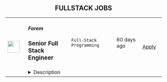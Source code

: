 <div align="center"><h2>FULLSTACK JOBS</h2></div><table><tr>
                <td width="100" height="100" rowspan="2">
                    <img src="https://wwr-pro.s3.amazonaws.com/logos/0081/7878/logo.gif" width="38px" height="auto">
                </td>
                <td width="300">
                    <h5>Forem</h5>
                    <h3> Senior Full Stack Engineer</h3>
                </td>
                <td width="300">
                    <code>Full-Stack Programming</code>
                </td>
                <td width="200">
                <text>60 days ago</text>
                </td>
                <td width="100" rowspan="2">
                <a href="https://weworkremotely.com/remote-jobs/forem-senior-full-stack-engineer" align="right" target="_blank">Apply</a>
                </td>
            </tr>
            <tr>
                <td colspan="3">
                <details><summary>Description</summary>
                <img src="https://we-work-remotely.imgix.net/logos/0081/7878/logo.gif?ixlib=rails-4.0.0&w=50&h=50&dpr=2&fit=fill&auto=compress" />

<p>
  <strong>Headquarters:</strong> New York, New York
    <br /><strong>URL:</strong> <a href="https://forem.com">https://forem.com</a>
</p>

<div>
<strong>Job description<br></strong><br>
</div><div>We are looking for a Senior Full Stack Engineer with strong front-end experience while working in Ruby on Rails. This engineer will have the opportunity to work closely with members on the team and tackle a wide variety of technical obstacles throughout the stack. This candidate will need to take into consideration performance, accessibility, and user experience to ensure that we are providing a cutting-edge community building experience for creators and users alike.The starting salary range for this role is $145,000 - $157,000 plus equity and is not location-based.<br><br>
</div><div>
<strong><br>n this role, you'll be accountable for:<br></strong><br>
</div><ul>
<li>Build thoughtful, accessible UI and components that by contributing to our component library<br><br>
</li>
<li>Design and expand the capabilities of our API (built with Ruby on Rails), and design and expand the capabilities of our web frontend, built in JavaScript and Preact<br><br>
</li>
<li>Work closely and collaboratively within a cross functional team that includes Product, Design, Engineering, as well as other stakeholders, like our Community team<br><br>
</li>
<li>Identify areas for growth and iteration on our application stack and advocate for them on the Engineering roadmap<br><br>
</li>
<li>Triage, debug, and fix bugs reported by users<br><br>
</li>
<li>Participate in code reviews, design and implementation conversations, and post-incident reviews<br><br>
</li>
</ul><div>
<strong>What we would like you to bring to this role:<br></strong><br>
</div><ul>
<li>4+ years of experience with Javascript including vanilla javascript, and Preact (or React)<br><br>
</li>
<li>At least 1 year of experience with Ruby on Rails<br><br>
</li>
<li>Knowledge of relational databases. Postgres experience is a plus<br><br>
</li>
<li>Experience writing high-quality, maintainable, readable code, with a focus on performance and accessibility<br><br>
</li>
<li>Experience with a range of frontend testing tools, ideally including component-level, End to End, and accessibility testing. Experience with Cypress is a plus<br><br>
</li>
<li>Experience working in an asynchronous, distributed team<br><br>
</li>
<li>Able to work proactively as part of a team with strong communication experience<br><br>
</li>
<li>Thrives in a start-up environment<br><br>
</li>
<li>Interest or experience in open source software and/or the open source community<br><br>
</li>
</ul><div>
<strong>Interview process<br></strong><br>
</div><div>We want our candidates to have the best possible interview experience because this is as much about you finding the right fit as it is us finding a great new addition to the team. We value candidates from all backgrounds and experiences and want our interview process to be representative of that. Here is what you can expect:<br><br>
</div><ul>
<li>Application review<br><br>
</li>
<li>Round 1: Hiring manager interview (60 mins)<br><br>
</li>
<li>Round 2: A short take-home that is meant to mimic real-life work and provide fodder for a synchronous technical conversation (90 mins)<br><br>
</li>
<li>Round 3: Team interview covering your take-home, your technical experience and your soft skills in teamwork, mentorship, and technical leadership (90 mins)<br><br>
</li>
<li>Round 4: Co-founder interview intended to cover your skills in collaboration and communication, as well as to provide a final opportunity for you to ask any lingering questions about the company strategy and progress (45 mins)<br><br>
</li>
</ul><div><br></div>

<p><strong>To apply:</strong> <a href="https://weworkremotely.com/remote-jobs/forem-senior-full-stack-engineer">https://weworkremotely.com/remote-jobs/forem-senior-full-stack-engineer</a></p>

                </details>
                </td>
            </tr></table>